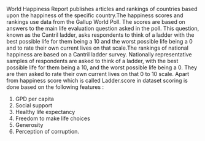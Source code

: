 World Happiness Report publishes articles and rankings of countries based upon the happiness of the specific country.The happiness scores and rankings use data from the Gallup World Poll. The scores are based on answers to the main life evaluation question asked in the poll. This question, known as the Cantril ladder, asks respondents to think of a ladder with the best possible life for them being a 10 and the worst possible life being a 0 and to rate their own current lives on that scale.The rankings of national happiness are based on a Cantril ladder survey. Nationally representative samples of respondents are asked to think of a ladder, with the best possible life for them being a 10, and the worst possible life being a 0. They are then asked to rate their own current lives on that 0 to 10 scale. Apart from happiness score which is called Ladder.score in dataset scoring is done based on the following features :
1. GPD per capita
2. Social support
3. Healthy life expectancy
4. Freedom to make life choices
5. Generosity
6. Perception of corruption.
